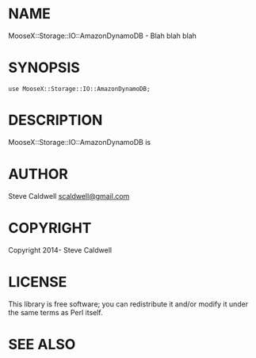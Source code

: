 # NAME

MooseX::Storage::IO::AmazonDynamoDB - Blah blah blah

# SYNOPSIS

    use MooseX::Storage::IO::AmazonDynamoDB;

# DESCRIPTION

MooseX::Storage::IO::AmazonDynamoDB is

# AUTHOR

Steve Caldwell <scaldwell@gmail.com>

# COPYRIGHT

Copyright 2014- Steve Caldwell

# LICENSE

This library is free software; you can redistribute it and/or modify
it under the same terms as Perl itself.

# SEE ALSO
